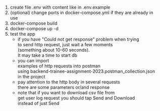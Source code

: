<ol>
    <li>create file .env with content like in .env.example</li>
    <li>(optional) change ports in docker-compose.yml if they are already in use</li>
    <li>docker-compose build</li>
    <li>docker-compose up -d</li>
    <li>
        test the app
        <ul>
            <li>
                if you have "Could not get response" problem when trying<br>
                to send http request, just wait a few moments<br>
                (something about 10-60 seconds).<br>
                It may take a time to start db
            </li>
            <li>
                you can import<br>
                examples of http requests into postman<br>
                using backend-trainee-assignment-2023.postman_collection.json<br>
                in the project
            </li>
            <li>
                pay attention to the http body in several requests<br>
                there are some parameters or/and response
            </li>
            <li>
                note that if you want to download csv file from <br>
                get user log request you should tap Send and Download<br>
                instead of just Send
            </li>
        </ul>
    </li>
</ol>